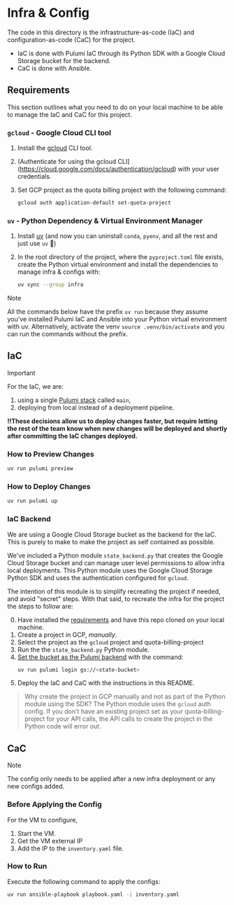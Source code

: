 # Infra & Config

The code in this directory is the infrastructure-as-code (IaC) and configuration-as-code (CaC) for the project.

- IaC is done with Pulumi IaC through its Python SDK with a Google Cloud Storage bucket for the backend.
- CaC is done with Ansible.

## Requirements

This section outlines what you need to do on your local machine to be able to manage the IaC and CaC for this project.

### `gcloud` - Google Cloud CLI tool

1. Install the [gcloud](https://cloud.google.com/sdk/docs/install) CLI tool.
2. (Authenticate for using the gcloud CLI](https://cloud.google.com/docs/authentication/gcloud) with your user credentials.
3. Set GCP project as the quota billing project with the following command:

    ```bash
    gcloud auth application-default set-quota-project
    ```

### `uv` - Python Dependency & Virtual Environment Manager

1. Install [uv](https://docs.astral.sh/uv/#installation) (and now you can uninstall `conda`, `pyenv`, and all the rest and just use `uv` 🙂)
2. In the root directory of the project, where the `pyproject.toml` file exists, create the Python virtual environment and install the dependencies to manage infra & configs with:

    ```bash
    uv sync --group infra
    ```

> [!NOTE]
> All the commands below have the prefix `uv run` because they assume you've installed Pulumi IaC and Ansible into your Python virtual environment with uv. Alternatively, activate the venv `source .venv/bin/activate` and you can run the commands without the prefix.
>

## IaC

> [!IMPORTANT]
> For the IaC, we are:
> 
> 1. using a single [Pulumi stack](https://www.pulumi.com/docs/iac/concepts/stacks/) called `main`,
> 2. deploying from local instead of a deployment pipeline.
>
> **‼️These decisions allow us to deploy changes faster, but require letting the rest of the team know when new changes will be deployed and shortly after committing the IaC changes deployed.**

### How to Preview Changes

```bash
uv run pulumi preview
```

### How to Deploy Changes

```bash
uv run pulumi up
```

### IaC Backend

We are using a Google Cloud Storage bucket as the backend for the IaC. This is purely to make to make the project as self contained as possible. 

We've included a Python module `state_backend.py` that creates the Google Cloud Storage bucket and can manage user level permissions to allow infra local deployments. This Python module uses the Google Cloud Storage Python SDK and uses the authentication configured for `gcloud`.

The intention of this module is to simplify recreating the project if needed, and avoid "secret" steps. With that said, to recreate the infra for the project the steps to follow are:

0. Have installed the [requirements](#requirements) and have this repo cloned on your local machine.
1. Create a project in GCP, *manually*.
2. Select the project as the `gcloud` project and quota-billing-project
3. Run the the `state_backend.py` Python module.
4. [Set the bucket as the Pulumi backend](https://www.pulumi.com/docs/iac/concepts/state-and-backends/#google-cloud-storage) with the command:
    ```bash
    uv run pulumi login gs://<state-bucket>
    ```
4. Deploy the IaC and CaC with the instructions in this README.

> Why create the project in GCP manually and not as part of the Python module using the SDK? The Python module uses the `gcloud` auth config. If you don't have an existing project set as your quota-billing-project for your API calls, the API calls to create the project in the Python code will error out.

## CaC

> [!NOTE]
> The config only needs to be applied after a new infra deployment or any new configs added.

### Before Applying the Config

For the VM to configure,

1. Start the VM.
2. Get the VM external IP
3. Add the IP to the `inventory.yaml` file.

### How to Run

Execute the following command to apply the configs:

```bash
uv run ansible-playbook playbook.yaml -i inventory.yaml
```

